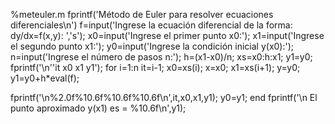 %meteuler.m
fprintf('Método de Euler para resolver ecuaciones diferenciales\n')
f=input('Ingrese la ecuación diferencial de la forma: dy/dx=f(x,y): ','s');
x0=input('Ingrese el primer punto x0:');
x1=input('Ingrese el segundo punto x1:');
y0=input('Ingrese la condición inicial y(x0):');
n=input('Ingrese el número de pasos n:');
h=(x1-x0)/n;
xs=x0:h:x1;
y1=y0;
fprintf('\n''it x0 x1 y1');
for i=1:n
   it=i-1;
   x0=xs(i);
   x=x0;
   x1=xs(i+1);
   y=y0;
   y1=y0+h*eval(f);
  
   fprintf('\n%2.0f%10.6f%10.6f%10.6f\n',it,x0,x1,y1);
   y0=y1;
end
fprintf('\n El punto aproximado y(x1) es = %10.6f\n',y1);
